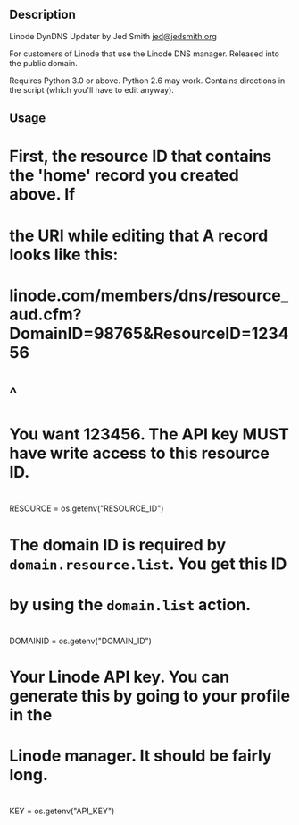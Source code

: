 ## Description

Linode DynDNS Updater
by Jed Smith <jed@jedsmith.org>

For customers of Linode that use the Linode DNS manager.
Released into the public domain.

Requires Python 3.0 or above.  Python 2.6 may work.
Contains directions in the script (which you'll have to edit anyway).

## Usage

# First, the resource ID that contains the 'home' record you created above. If
# the URI while editing that A record looks like this:
#
#  linode.com/members/dns/resource_aud.cfm?DomainID=98765&ResourceID=123456
#                                                                    ^
# You want 123456. The API key MUST have write access to this resource ID.
#
RESOURCE = os.getenv("RESOURCE_ID")

# The domain ID is required  by `domain.resource.list`. You get this ID
# by using the `domain.list` action.
#
DOMAINID = os.getenv("DOMAIN_ID")
#
#
# Your Linode API key.  You can generate this by going to your profile in the
# Linode manager.  It should be fairly long.
#
KEY = os.getenv("API_KEY")

